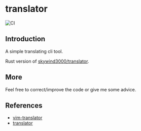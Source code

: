# translator

![CI](https://github.com/voldikss/translator-rs/workflows/CI/badge.svg)

## Introduction

A simple translating cli tool.

Rust version of [skywind3000/translator](https://github.com/skywind3000/translator).

## More

Feel free to correct/improve the code or give me some advice.

## References

- [vim-translator](https://github.com/voldikss/vim-translator)
- [translator](https://github.com/skywind3000/translator)
